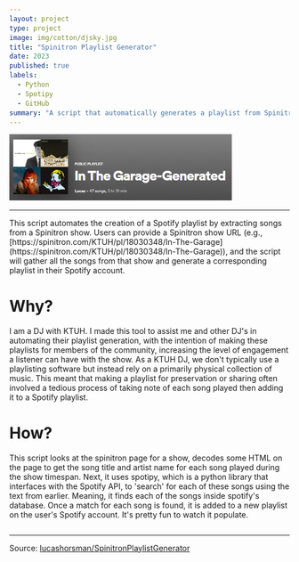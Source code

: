 ```yaml
---
layout: project
type: project
image: img/cotton/djsky.jpg
title: "Spinitron Playlist Generator"
date: 2023
published: true
labels:
  - Python
  - Spotipy
  - GitHub
summary: "A script that automatically generates a playlist from Spinitron."
---
```

<img width= "400px" src="../img/cotton/spotifyplaylist.png" class="img-thumbnail" >

<hr>
This script automates the creation of a Spotify playlist by extracting songs from a Spinitron show. Users can provide a Spinitron show URL (e.g., [https://spinitron.com/KTUH/pl/18030348/In-The-Garage](https://spinitron.com/KTUH/pl/18030348/In-The-Garage)), and the script will gather all the songs from that show and generate a corresponding playlist in their Spotify account.

# Why?

I am a DJ with KTUH. I made this tool to assist me and other DJ's in automating their playlist generation, with the intention of making these playlists for members of the community, increasing the level of engagement a listener can have with the show. As a KTUH DJ, we don't typically use a playlisting software but instead rely on a primarily physical collection of music. This meant that making a playlist for preservation or sharing often involved a tedious process of taking note of each song played then adding it to a Spotify playlist. 

# How?

This script looks at the spinitron page for a show, decodes some HTML on the page to get the song title and artist name for each song played during the show timespan. Next, it uses spotipy, which is a python library that interfaces with the Spotify API, to 'search' for each of these songs using the text from earlier. Meaning, it finds each of the songs inside spotify's database. Once a match for each song is found, it is added to a new playlist on the user's Spotify account. It's pretty fun to watch it populate.


<pre>
</pre>

<hr>

Source: <a href="https://github.com/lucashorsman/SpinitronPlaylistGenerator"><i class="large github icon "></i>lucashorsman/SpinitronPlaylistGenerator</a>
